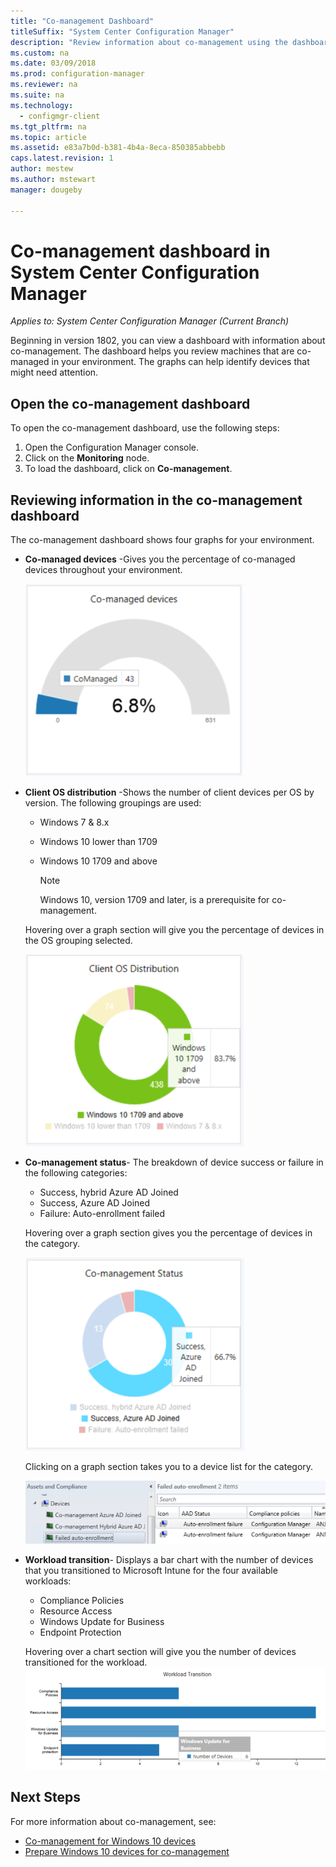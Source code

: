 ```yaml
---
title: "Co-management Dashboard"
titleSuffix: "System Center Configuration Manager"
description: "Review information about co-management using the dashboard."
ms.custom: na
ms.date: 03/09/2018
ms.prod: configuration-manager
ms.reviewer: na
ms.suite: na
ms.technology:
  - configmgr-client
ms.tgt_pltfrm: na
ms.topic: article
ms.assetid: e83a7b0d-b381-4b4a-8eca-850385abbebb
caps.latest.revision: 1
author: mestew
ms.author: mstewart
manager: dougeby

---
```


# Co-management dashboard in System Center Configuration Manager
*Applies to: System Center Configuration Manager (Current Branch)*

Beginning in version 1802, you can view a dashboard with information about co-management. The dashboard helps you review machines that are co-managed in your environment. The graphs can help identify devices that might need attention.<!--1355788-->

## Open the co-management dashboard
To open the co-management dashboard, use the following steps: 

1. Open the Configuration Manager console. 
2. Click on the **Monitoring** node. 
3. To load the dashboard, click on **Co-management**.

## Reviewing information in the co-management dashboard

The co-management dashboard shows four graphs for your environment. 

- **Co-managed devices** -Gives you the percentage of co-managed devices throughout your environment.

    ![Co-managed devices graph](media\co-management-dashboard\Percent-Co-managed-graph.PNG)

- **Client OS distribution** -Shows the number of client devices per OS by version. The following groupings are used: </br>
    - Windows 7 & 8.x
    - Windows 10 lower than 1709
    - Windows 10 1709 and above

         > [!NOTE] 
         > Windows 10, version 1709 and later, is a prerequisite for co-management.

     Hovering over a graph section will give you the percentage of devices in the OS grouping selected.

     ![Graph of Client OS distribution](media\co-management-dashboard\Co-management-OS-distribution-graph.PNG)

- **Co-management status**- The breakdown of device success or failure in the following categories:
    - Success, hybrid Azure AD Joined
    - Success, Azure AD Joined
    - Failure: Auto-enrollment failed
    
     Hovering over a graph section gives you the percentage of devices in the category. 

     ![Status graph for co-management](media\co-management-dashboard\Co-management-status-graph.PNG)

     Clicking on a graph section takes you to a device list for the category.
 
     ![Enrollment failure device list](media\co-management-dashboard\Enrollment-Failure_Device-List.PNG)


- **Workload transition**- Displays a bar chart with the number of devices that you transitioned to Microsoft Intune for the four available workloads:
    - Compliance Policies
    - Resource Access
    - Windows Update for Business
    - Endpoint Protection

     Hovering over a chart section will give you the number of devices transitioned for the workload. 
     ![Workload transition bar graph](media\co-management-dashboard\Workload-Transition.PNG)


## Next Steps

For more information about co-management, see:
 - [Co-management for Windows 10 devices](/sccm/core/clients/manage/co-management-overview.md)
 - [Prepare Windows 10 devices for co-management](/sccm/core/clients/manage/co-management-prepare.md)

    
